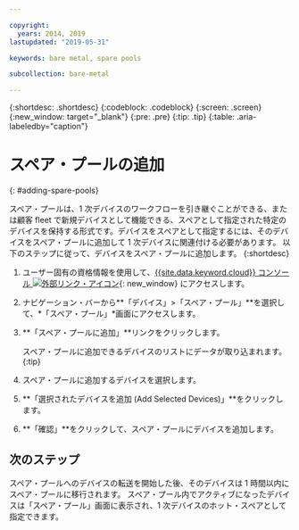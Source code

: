 ```yaml
---

copyright:
  years: 2014, 2019
lastupdated: "2019-05-31"

keywords: bare metal, spare pools

subcollection: bare-metal

---
```


{:shortdesc: .shortdesc}
{:codeblock: .codeblock}
{:screen: .screen}
{:new_window: target="_blank"}
{:pre: .pre}
{:tip: .tip}
{:table: .aria-labeledby="caption"}


# スペア・プールの追加
{: #adding-spare-pools}

スペア・プールは、1 次デバイスのワークフローを引き継ぐことができる、または顧客 fleet で新規デバイスとして機能できる、スペアとして指定された特定のデバイスを保持する形式です。デバイスをスペアとして指定するには、そのデバイスをスペア・プールに追加して 1 次デバイスに関連付ける必要があります。 以下のステップに従って、デバイスをスペア・プールに追加します。
{:shortdesc}

1. ユーザー固有の資格情報を使用して、[{{site.data.keyword.cloud}} コンソール ![外部リンク・アイコン](../icons/launch-glyph.svg "外部リンク・アイコン")](https://cloud.ibm.com/){: new_window} にアクセスします。
2. ナビゲーション・バーから**「デバイス」>「スペア・プール」**を選択して、*「スペア・プール」*画面にアクセスします。
3. **「スペア・プールに追加」**リンクをクリックします。

   スペア・プールに追加できるデバイスのリストにデータが取り込まれます。
   {:tip}

4. スペア・プールに追加するデバイスを選択します。
5. **「選択されたデバイスを追加 (Add Selected Devices)」**をクリックします。
6. **「確認」**をクリックして、スペア・プールにデバイスを追加します。

## 次のステップ
スペア・プールへのデバイスの転送を開始した後、そのデバイスは 1 時間以内にスペア・プールに移行されます。 スペア・プール内でアクティブになったデバイスは「スペア・プール」画面に表示され、1 次デバイスのホット・スペアとして指定できます。
